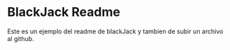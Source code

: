 # BlackJack Readme

Este es un ejemplo del readme de blackJack y tambien de subir un archivo al github.
